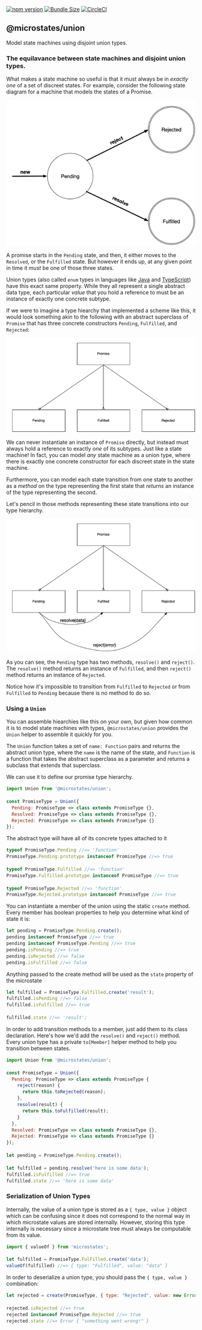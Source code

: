 [![npm version](https://badge.fury.io/js/%40microstates%2Funion.svg)](https://badge.fury.io/js/%40microstates%2Funion) [![Bundle Size](https://badgen.net/bundlephobia/minzip/@microstates/union)](https://bundlephobia.com/result?p=@microstates/union) [![CircleCI](https://badgen.net/circleci/github/microstates/union/master)](https://circleci.com/gh/microstates/union)

## @microstates/union

Model state machines using disjoint union types.

### The equilavance between state machines and disjoint union types.

What makes a state machine so useful is that it must always be in
_exactly one_ of a set of discreet states. For example, consider the
following state diagram for a machine that models the states of a Promise.

![Diagram of a the three states of a promise: pending, resolved, and rejected](docs/images/Promise-State-Machine.png)

A promise starts in the `Pending` state, and then, it either moves to
the `Resolved`, or the `Fulfilled` state. But however it ends up, at
any given point in time it _must_ be one of those three states.

Union types (also called `enum` types in languages like [Java][1] and
[TypeScript][2]) have this exact same property. While they all
represent a single abstract data type, each particular _value_ that
you hold a reference to must be an instance of exactly one concrete
subtype.

If we were to imagine a type hiearchy that implemented a scheme like
this, it would look something akin to the following with an abstract
superclass of `Promise` that has three concrete constructors
`Pending`, `Fulfilled`, and `Rejected`:

![Abstract Promise class with three concrete subtypes: Pending, Fulfilled, and Rejected](docs/images/Promise-Type-Diagram.png)

We can never instantiate an instance of `Promise` directly, but instead must
always hold a reference to exactly _one_ of its subtypes. Just like a
state machine! In fact, you can model _any_ state machine as a union type, where
there is exactly one concrete constructor for each discreet state in
the state machine.

Furthermore, you can model each state transition from one state to
another as a _method_ on the type representing the first state that
_returns_  an instance of the type representing the second.

Let's pencil in those methods representing these state transitions
into our type hierarchy.

![Pending type has resolve method returning Fulfilled type and rejected method returning Rejected type](docs/images/Promise-Type-Hierarchy-With-Methods.png)

As you can see, the `Pending` type has two methods, `resolve()` and
`reject()`. The `resolve()` method returns an instance of `Fulfilled`,
and then `reject()` method returns an instance of `Rejected`.

Notice how it's impossible to transition from `Fulfilled` to
`Rejected` or from `Fulfilled` to `Pending` because there is no method
to do so.

### Using a `Union`

You can assemble hiearchies like this on your own, but given how
common it is to model state machines with types, `@microstates/union`
provides the `Union` helper to assemble it quickly for you.

The `Union` function takes a set of `name: Function` pairs and returns
the abstract union type, where the `name` is the name of the state,
and `Function` is a function that takes the abstract superclass as a
parameter and returns a subclass that extends that superclass.

We can use it to define our promise type hierarchy.

``` javascript
import Union from '@microstates/union';

const PromiseType = Union({
  Pending: PromiseType => class extends PromiseType {},
  Resolved: PromiseType => class extends PromiseType {},
  Rejected: PromiseType => class extends PromiseType {}
});

```

The abstract type will have all of its concrete types attached to it


``` javascript
typeof PromiseType.Pending //=> 'function'
PromiseType.Pending.prototype instanceof PromiseType //=> true

typeof PromiseType.Fulfilled //=> 'function'
PromiseType.Fulfilled.prototype instanceof PromiseType //=> true

typeof PromiseType.Rejected //=> 'function'
PromiseType.Rejected.prototype instanceof PromiseType //=> true
```

You can instantiate a member of the union using the static `create`
method. Every member has boolean properties to help you determine what
kind of state it is:

``` javascript
let pending = PromiseType.Pending.create();
pending instanceof PromiseType //=> true
pending instanceof PromiseType.Pending //=> true
pending.isPending //=> true
pending.isRejected //=> false
pending.isFulfilled //=> false
```

Anything passed to the create method will be used as the `state`
property of the microstate

``` javascript
let fulfilled = PromiseType.Fulfilled.create('result');
fulfilled.isPending //=> false
fulfilled.isFulfilled //=> true

fulfilled.state //=> 'result';
```

In order to add transition methods to a member, just add them to its
class declaration. Here's how we'd add the `resolve()` and `reject()`
method. Every union type has a private `to[Member]` helper method to
help you transition between states.

``` javascript
import Union from '@microstates/union';

const PromiseType = Union({
  Pending: PromiseType => class extends PromiseType {
    reject(reason) {
      return this.toRejected(reason);
    },
    resolve(result) {
      return this.toFulfilled(result);
    }
  },
  Resolved: PromiseType => class extends PromiseType {},
  Rejected: PromiseType => class extends PromiseType {}
});

let pending = PromiseType.Pending.create();

let fulfilled = pending.resolve('here is some data');
fulfilled.isFulfilled //=> true
fulfilled.state //=> 'here is some data'
```

### Serialization of Union Types

Internally, the value of a union type is stored as a `{ type, value }`
object which can be confusing since it does not correspond to the
normal way in which microstate values are stored internally. However,
storing this type internally is necessary since a microstate tree must
always be computable from its value.

``` javascript
import { valueOf } from 'microstates';

let fulfilled = PromiseType.FulFilled.create('data');
valueOf(fulfilled) //=> { type: "Fulfilled", value: "data" }
```

In order to deserialize a union type, you should pass the `{ type,
value }` combination:

``` javascript
let rejected = create(PromiseType, { type: "Rejected", value: new Error('something went wrong!')});

rejected.isRejected //=> true
rejected instanceof PromiseType.Rejected //=> true
rejected.state //=> Error { "something went wrong!" }
```

[1]: https://en.wikipedia.org/wiki/Enumerated_type#Java
[2]: https://en.wikipedia.org/wiki/Enumerated_type#TypeScript
